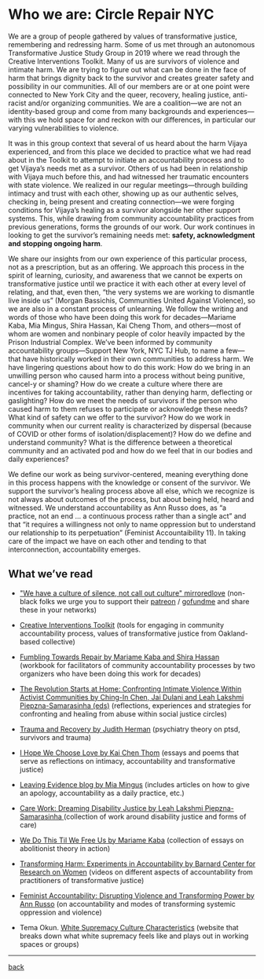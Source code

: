 # Who we are: Circle Repair NYC
We are a group of people gathered by values of transformative justice, remembering and redressing harm. Some of us met through an autonomous Transformative Justice Study Group in 2019 where we read through the Creative Interventions Toolkit. Many of us are survivors of violence and intimate harm. We are trying to figure out what can be done in the face of harm that brings dignity back to the survivor and creates greater safety and possibility in our communities. All of our members are or at one point were connected to New York City and the queer, recovery, healing justice, anti-racist and/or organizing communities. We are a coalition—we are not an identity-based group and come from many backgrounds and experiences—with this we hold space for and reckon with our differences, in particular our varying vulnerabilities to violence.

It was in this group context that several of us heard about the harm Vijaya experienced, and from this place we decided to practice what we had read about in the Toolkit to attempt to initiate an accountability process and to get Vijaya’s needs met as a survivor. Others of us had been in relationship with Vijaya much before this, and had witnessed her traumatic encounters with state violence. We realized in our regular meetings—through building intimacy and trust with each other, showing up as our authentic selves, checking in, being present and creating connection—we were forging conditions for Vijaya’s healing as a survivor alongside her other support systems. This, while drawing from community accountability practices from previous generations, forms the grounds of our work. Our work continues in looking to get the survivor’s remaining needs met: **safety, acknowledgment and stopping ongoing harm**.

We share our insights from our own experience of this particular process, not as a prescription, but as an offering. We approach this process in the spirit of learning, curiosity, and awareness that we cannot be experts on transformative justice until we practice it with each other at every level of relating, and that, even then, “the very systems we are working to dismantle live inside us” (Morgan Bassichis, Communities United Against Violence), so we are also in a constant process of unlearning. We follow the writing and words of those who have been doing this work for decades—Mariame Kaba, Mia Mingus, Shira Hassan, Kai Cheng Thom, and others—most of whom are women and nonbinary people of color heavily impacted by the Prison Industrial Complex. We’ve been informed by community accountability groups—Support New York, NYC TJ Hub, to name a few—that have historically worked in their own communities to address harm. We have lingering questions about how to do this work: How do we bring in an unwilling person who caused harm into a process without being punitive, cancel-y or shaming? How do we create a culture where there are incentives for taking accountability, rather than denying harm, deflecting or gaslighting? How do we meet the needs of survivors if the person who caused harm to them refuses to participate or acknowledge these needs? What kind of safety can we offer to the survivor? How do we work in community when our current reality is characterized by dispersal (because of COVID or other forms of isolation/displacement)? How do we define and understand community? What is the difference between a theoretical community and an activated pod and how do we feel that in our bodies and daily experiences?

We define our work as being survivor-centered, meaning everything done in this process happens with the knowledge or consent of the survivor. We support the survivor’s healing process above all else, which we recognize is not always about outcomes of the process, but about being held, heard and witnessed. We understand accountability as Ann Russo does, as “a practice, not an end … a continuous process rather than a single act” and that “it requires a willingness not only to name oppression but to understand our relationship to its perpetuation” (Feminist Accountaibility 11). In taking care of the impact we have on each other and tending to that interconnection, accountability emerges.

## What we’ve read
-   ["We have a culture of silence, not call out culture" mirroredlove](https://mirroredlove.com/we-have-a-culture-of-silence-not-call-out-culture/) (non-black folks we urge you to support their [patreon](https://www.patreon.com/mirroredlove/posts) / [gofundme](https://www.gofundme.com/f/fund-joelle-future?utm_medium=social&utm_source=instagram&utm_campaign=p_na+share-sheet) and share these in your networks)

-   [Creative Interventions Toolkit](https://www.creative-interventions.org/wp-content/uploads/2020/10/CI-Toolkit-Final-ENTIRE-Aug-2020-new-cover.pdf) (tools for engaging in community accountability process, values of transformative justice from Oakland-based collective)

-   [Fumbling Towards Repair by Mariame Kaba and Shira Hassan](https://www.akpress.org/fumbling-towards-repair.html) (workbook for facilitators of community accountability processes by two organizers who have been doing this work for decades)

-   [The Revolution Starts at Home: Confronting Intimate Violence Within Activist Communities by Ching-In Chen, Jai Dulani and Leah Lakshmi Piepzna-Samarasinha (eds)](https://www.akpress.org/revolutionstartsathome.html) (reflections, experiences and strategies for confronting and healing from abuse within social justice circles)

-   [Trauma and Recovery by Judith Herman](https://www.basicbooks.com/titles/judith-lewis-herman/trauma-and-recovery/9780465061716/) (psychiatry theory on ptsd, survivors and trauma)

-   [I Hope We Choose Love by Kai Chen Thom](https://arsenalpulp.com/Books/I/I-Hope-We-Choose-Love) (essays and poems that serve as reflections on intimacy, accountability and transformative justice)

-   [Leaving Evidence blog by Mia Mingus](https://leavingevidence.wordpress.com) (includes articles on how to give an apology, accountability as a daily practice, etc.)

-   [Care Work: Dreaming Disability Justice by Leah Lakshmi Piepzna-Samarasinha ](https://arsenalpulp.com/Books/C/Care-Work)(collection of work around disability justice and forms of care)

-   [We Do This Til We Free Us by Mariame Kaba](https://www.haymarketbooks.org/books/1664-we-do-this-til-we-free-us) (collection of essays on abolitionist theory in action)

-   [Transforming Harm: Experiments in Accountability by Barnard Center for Research on Women](https://bcrw.barnard.edu/event/transforming-harm-experiments-in-accountability/) (videos on different aspects of accountability from practitioners of transformative justice)

-   [Feminist Accountability: Disrupting Violence and Transforming Power by Ann Russo](https://nyupress.org/9780814777152/feminist-accountability/) (on accountability and modes of transforming systemic oppression and violence)

-   Tema Okun. [White Supremacy Culture Characteristics](https://www.whitesupremacyculture.info/characteristics.html) (website that breaks down what white supremacy feels like and plays out in working spaces or groups)

---
[back](./)
